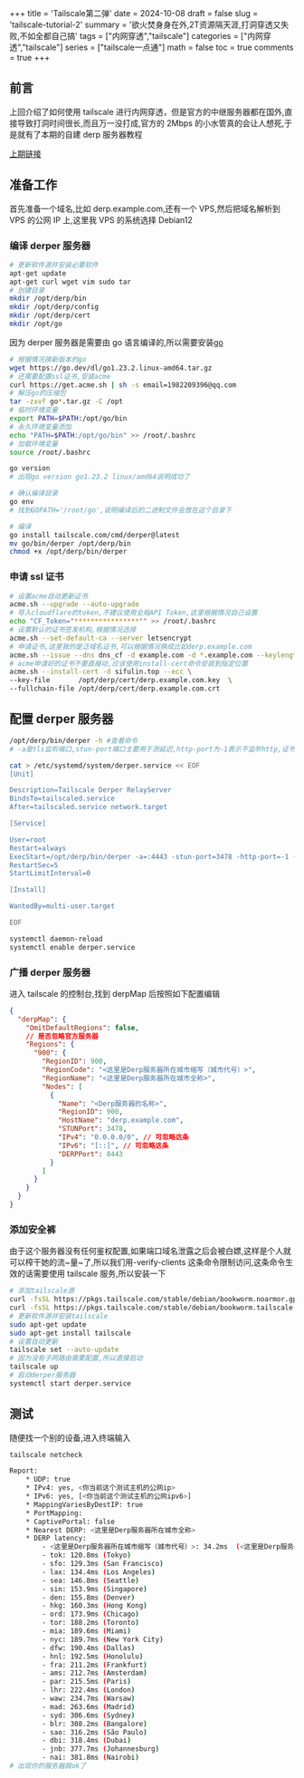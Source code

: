 +++
title = 'Tailscale第二弹'
date = 2024-10-08
draft = false
slug = 'tailscale-tutorial-2'
summary = '欲火焚身身在外,2T资源隔天涯,打洞穿透又失败,不如全都自己搞'
tags = ["内网穿透","tailscale"]
categories = ["内网穿透","tailscale"]
series = ["tailscale一点通"]
math = false
toc = true
comments = true
+++

## 前言

上回介绍了如何使用 tailscale 进行内网穿透，但是官方的中继服务器都在国外,直接导致打洞时间很长,而且万一没打成,官方的 2Mbps 的小水管真的会让人想死,于是就有了本期的自建 derp 服务器教程

[上期链接](https://vercel-blog.sifulin.top/zh-cn/2024/10/07/tailscale-tutorial-1/)

## 准备工作

首先准备一个域名,比如 derp.example.com,还有一个 VPS,然后把域名解析到 VPS 的公网 IP 上,这里我 VPS 的系统选择 Debian12

### 编译 derper 服务器

```bash
# 更新软件源并安装必要软件
apt-get update
apt-get curl wget vim sudo tar
# 创建目录
mkdir /opt/derp/bin
mkdir /opt/derp/config
mkdir /opt/derp/cert
mkdir /opt/go
```

因为 derper 服务器是需要由 go 语言编译的,所以需要安装[go](https://go.dev/dl/)

```bash
# 根据情况换新版本的go
wget https://go.dev/dl/go1.23.2.linux-amd64.tar.gz
# 还需要配置ssl证书,安装acme
curl https://get.acme.sh | sh -s email=1982209396@qq.com
# 解压go的压缩包
tar -zxvf go*.tar.gz -C /opt
# 临时环境变量
export PATH=$PATH:/opt/go/bin
# 永久环境变量添加
echo "PATH=$PATH:/opt/go/bin" >> /root/.bashrc
# 加载环境变量
source /root/.bashrc

go version
# 出现go version go1.23.2 linux/amd64说明成功了

# 确认编译目录
go env
# 找到GOPATH='/root/go',说明编译后的二进制文件会放在这个目录下

# 编译
go install tailscale.com/cmd/derper@latest
mv go/bin/derper /opt/derp/bin
chmod +x /opt/derp/bin/derper
```

### 申请 ssl 证书

```bash
# 设置acme自动更新证书
acme.sh --upgrade --auto-upgrade
# 导入cloudflare的token,不建议使用全局API Token,这里根据情况自己设置
echo "CF_Token="****************"" >> /root/.bashrc
# 设置默认的证书签发机构,根据情况选择
acme.sh --set-default-ca --server letsencrypt
# 申请证书,这里我的是泛域名证书,可以根据情况换成比如derp.example.com
acme.sh --issue --dns dns_cf -d example.com -d *.example.com --keylength ec-256
# acme申请好的证书不要直接动,应该使用install-cert命令安装到指定位置
acme.sh --install-cert -d sifulin.top --ecc \
--key-file       /opt/derp/cert/derp.example.com.key  \
--fullchain-file /opt/derp/cert/derp.example.com.crt
```

## 配置 derper 服务器

```bash
/opt/derp/bin/derper -h #查看命令
# -a是tls监听端口,stun-port端口主要用于测延迟,http-port为-1表示不监听http,证书存放在/opt/derp/cert目录下,且是手动更新证书,hostname则是准备好的域名

cat > /etc/systemd/system/derper.service << EOF
[Unit]

Description=Tailscale Derper RelayServer
BindsTo=tailscaled.service
After=tailscaled.service network.target

[Service]

User=root
Restart=always
ExecStart=/opt/derp/bin/derper -a=:4443 -stun-port=3478 -http-port=-1 -certmode=manual -hostname=derp.example.com -certdir=/opt/derp/cert -verify-clients
RestartSec=5
StartLimitInterval=0

[Install]

WantedBy=multi-user.target

EOF

systemctl daemon-reload
systemctl enable derper.service
```

### 广播 derper 服务器

进入 tailscale 的控制台,找到 derpMap 后按照如下配置编辑

```json
{
  "derpMap": {
    "OmitDefaultRegions": false,
    // 是否忽略官方服务器
    "Regions": {
      "900": {
        "RegionID": 900,
        "RegionCode": "<这里是Derp服务器所在城市缩写（城市代号）>",
        "RegionName": "<这里是Derp服务器所在城市全称>",
        "Nodes": [
          {
            "Name": "<Derp服务器的名称>",
            "RegionID": 900,
            "HostName": "derp.example.com",
            "STUNPort": 3478,
            "IPv4": "0.0.0.0/0", // 可忽略这条
            "IPv6": "[::]", // 可忽略这条
            "DERPPort": 8443
          }
        ]
      }
    }
  }
}
```

### 添加安全裤

由于这个服务器没有任何鉴权配置,如果端口域名泄露之后会被白嫖,这样是个人就可以榨干她的流~量~了,所以我们用-verify-clients 这条命令限制访问,这条命令生效的话需要使用 tailscale 服务,所以安装一下

```bash
# 添加tailscale源
curl -fsSL https://pkgs.tailscale.com/stable/debian/bookworm.noarmor.gpg | sudo tee /usr/share/keyrings/tailscale-archive-keyring.gpg >/dev/null
curl -fsSL https://pkgs.tailscale.com/stable/debian/bookworm.tailscale-keyring.list | sudo tee /etc/apt/sources.list.d/tailscale.list
# 更新软件源并安装tailscale
sudo apt-get update
sudo apt-get install tailscale
# 设置自动更新
tailscale set --auto-update
# 因为没有子网路由需要配置,所以直接启动
tailscale up
# 启动derper服务器
systemctl start derper.service
```

## 测试

随便找一个别的设备,进入终端输入

```bash
tailscale netcheck

Report:
	* UDP: true
	* IPv4: yes, <你当前这个测试主机的公网ip>
	* IPv6: yes, [<你当前这个测试主机的公网ipv6>]
	* MappingVariesByDestIP: true
	* PortMapping:
	* CaptivePortal: false
	* Nearest DERP: <这里是Derp服务器所在城市全称>
	* DERP latency:
		- <这里是Derp服务器所在城市缩写（城市代号）>: 34.2ms  (<这里是Derp服务器所在城市全称>)
		- tok: 120.8ms (Tokyo)
		- sfo: 129.3ms (San Francisco)
		- lax: 134.4ms (Los Angeles)
		- sea: 146.8ms (Seattle)
		- sin: 153.9ms (Singapore)
		- den: 155.8ms (Denver)
		- hkg: 160.3ms (Hong Kong)
		- ord: 173.9ms (Chicago)
		- tor: 188.2ms (Toronto)
		- mia: 189.6ms (Miami)
		- nyc: 189.7ms (New York City)
		- dfw: 190.4ms (Dallas)
		- hnl: 192.5ms (Honolulu)
		- fra: 211.2ms (Frankfurt)
		- ams: 212.7ms (Amsterdam)
		- par: 215.5ms (Paris)
		- lhr: 222.4ms (London)
		- waw: 234.7ms (Warsaw)
		- mad: 263.6ms (Madrid)
		- syd: 306.6ms (Sydney)
		- blr: 308.2ms (Bangalore)
		- sao: 316.2ms (São Paulo)
		- dbi: 318.4ms (Dubai)
		- jnb: 377.7ms (Johannesburg)
		- nai: 381.8ms (Nairobi)
# 出现你的服务器就ok了
```
